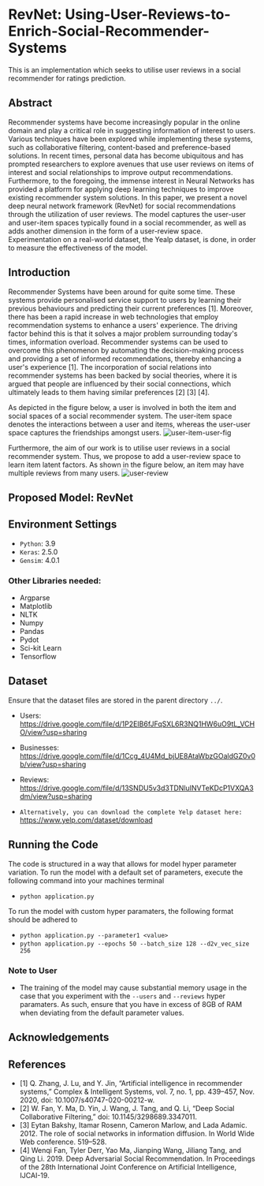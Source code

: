 # RevNet: Using-User-Reviews-to-Enrich-Social-Recommender-Systems
This is an implementation which seeks to utilise user reviews in a social recommender for ratings prediction.

## Abstract
Recommender systems have become increasingly popular in the online domain and play a critical role in suggesting information of interest to users. Various techniques have been explored while implementing these systems, such as collaborative filtering, content-based and preference-based solutions. In recent times, personal data has become ubiquitous and has prompted researchers to explore avenues that use user reviews on items of interest and social relationships to improve output recommendations. Furthermore, to the foregoing, the immense interest in Neural Networks has provided a platform for applying deep learning techniques to improve existing recommender system solutions. In this paper, we present a novel deep neural network framework (RevNet) for social recommendations through the utilization of user reviews. The model captures the user-user and user-item spaces typically found in a social recommender, as well as adds another dimension in the form of a user-review space. Experimentation on a real-world dataset, the Yealp dataset, is done, in order to measure the effectiveness of the model.

## Introduction
Recommender Systems have been around for quite some time. These systems provide personalised service support to users by learning their previous behaviours and predicting their current preferences [1]. Moreover, there has been a rapid increase in web technologies that employ recommendation systems to enhance a users' experience. The driving factor behind this is that it solves a major problem surrounding today's times, information overload. Recommender systems can be used to overcome this phenomenon by automating the decision-making process and providing a set of informed recommendations, thereby enhancing a user's experience [1]. The incorporation of social relations into recommender systems has been backed by social theories, where it is argued that people are influenced by their social connections, which ultimately leads to them having similar preferences [2] [3] [4]. 


As depicted in the figure below, a user is involved in both the item and social spaces of a social recommender system. The user-item space denotes the interactions between a user and items, whereas the user-user space captures the friendships amongst users.
![user-item-user-fig](https://user-images.githubusercontent.com/24585616/140293799-dc0f602f-d083-4b19-82fd-edd42b88544b.png)


Furthermore, the aim of our work is to utilise user reviews in a social recommender system. Thus, we propose to add a user-review space to learn item latent factors. As shown in the figure below, an item may have multiple reviews from many users.
![user-review](https://user-images.githubusercontent.com/24585616/140305877-af9df60c-a21a-4232-b6b6-720773638e1f.png)



## Proposed Model: RevNet


## Environment Settings
* `Python`: 3.9
* `Keras`: 2.5.0
* `Gensim`: 4.0.1

### Other Libraries needed:
  * Argparse
  * Matplotlib
  * NLTK
  * Numpy
  * Pandas
  * Pydot
  * Sci-kit Learn
  * Tensorflow

## Dataset
Ensure that the dataset files are stored in the parent directory `../`. 
* Users: https://drive.google.com/file/d/1P2EIB6fJFqSXL6R3NQ1HW6uO9tL_VCHO/view?usp=sharing
* Businesses: https://drive.google.com/file/d/1Ccg_4U4Md_bjUE8AtaWbzGOaldGZ0v0b/view?usp=sharing
* Reviews: https://drive.google.com/file/d/13SNDU5v3d3TDNluINVTeKDcP1VXQA3dm/view?usp=sharing

* `Alternatively, you can download the complete Yelp dataset here:` https://www.yelp.com/dataset/download

## Running the Code
The code is structured in a way that allows for model hyper parameter variation. To run the model with a default set of parameters, execute the following command into your machines terminal
* `python application.py`


To run the model with custom hyper paramaters, the following format should be adhered to
* `python application.py --parameter1 <value>`
* `python application.py --epochs 50 --batch_size 128 --d2v_vec_size 256`

### Note to User
* The training of the model may cause substantial memory usage in the case that you experiment with the `--users` and `--reviews` hyper paramaters. As such, ensure that you have in excess of 8GB of RAM when deviating from the default parameter values. 

## Acknowledgements

## References
* [1] Q. Zhang, J. Lu, and Y. Jin, “Artificial intelligence in recommender systems,” Complex & Intelligent Systems, vol. 7, no. 1, pp. 439–457, Nov. 2020, doi: 10.1007/s40747-020-00212-w.
* [2] W. Fan, Y. Ma, D. Yin, J. Wang, J. Tang, and Q. Li, “Deep Social Collaborative Filtering,” doi: 10.1145/3298689.3347011.
* [3] Eytan Bakshy, Itamar Rosenn, Cameron Marlow, and Lada Adamic. 2012. The role of social networks in information diffusion. In World Wide Web conference. 519–528.
* [4] Wenqi Fan, Tyler Derr, Yao Ma, Jianping Wang, Jiliang Tang, and Qing Li. 2019. Deep Adversarial Social Recommendation. In Proceedings of the 28th International Joint Conference on Artificial Intelligence, IJCAI-19.


